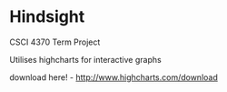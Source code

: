 # Hindsight
CSCI 4370 Term Project

Utilises highcharts for interactive graphs

download here! - http://www.highcharts.com/download
